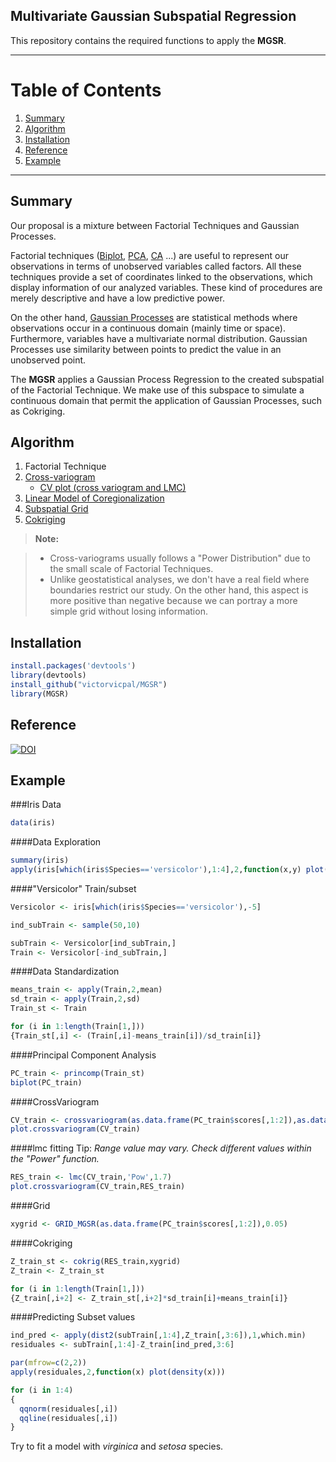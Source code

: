 ## Multivariate Gaussian Subspatial Regression

This repository contains the required functions to apply the **MGSR**. 


----------
# Table of Contents
1. [Summary](#summary)
2. [Algorithm](#algorithm)
3. [Installation](#installation)
4. [Reference](#reference)
5. [Example](#example)


-------------
## Summary

Our proposal is a mixture between Factorial Techniques and Gaussian Processes.

Factorial techniques ([Biplot](https://www.wikiwand.com/en/Biplot), [PCA](https://www.wikiwand.com/en/Principal_component_analysis), [CA](https://www.wikiwand.com/en/Correspondence_analysis) ...) are useful to represent our observations in terms of unobserved variables called factors. 
All these techniques provide a set of coordinates linked to the observations, which display information of our analyzed variables. 
These kind of procedures are merely descriptive and have a low predictive power.

On the other hand, [Gaussian Processes](https://www.wikiwand.com/en/Gaussian_process) are statistical methods where observations occur in a continuous domain (mainly time or space). 
Furthermore, variables have a multivariate normal distribution. Gaussian Processes use similarity between points to predict the value in an unobserved point.

The **MGSR** applies a Gaussian Process Regression to the created subspatial of the Factorial Technique.
We make use of this subspace to simulate a continuous domain that permit the application of Gaussian Processes, such as Cokriging.

## Algorithm

1. Factorial Technique
2. [Cross-variogram](https://github.com/victorvicpal/MGSR/blob/master/R/crossvariogram.R)
    * [CV plot (cross variogram and LMC)](https://github.com/victorvicpal/MGSR/blob/master/R/plot.crossvariogram.R)
3. [Linear Model of Coregionalization](https://github.com/victorvicpal/MGSR/blob/master/R/lmc.R)
4. [Subspatial Grid](https://github.com/victorvicpal/MGSR/blob/master/R/GRID_MGSR.R)
5. [Cokriging](https://github.com/victorvicpal/MGSR/blob/master/R/cokrig.R)

> **Note:**

> - Cross-variograms usually follows a "Power Distribution" due to the small scale of Factorial Techniques.
> - Unlike geostatistical analyses, we don't have a real field where boundaries restrict our study. On the other hand, this aspect is more positive than negative because we can portray a more simple grid without losing information.

## Installation
```R
install.packages('devtools')
library(devtools)
install_github("victorvicpal/MGSR")
library(MGSR)
```

## Reference
[![DOI](https://zenodo.org/badge/DOI/10.5281/zenodo.264102.svg)](https://doi.org/10.5281/zenodo.264102)

## Example

###Iris Data
```R
data(iris)
```
####Data Exploration
```R
summary(iris)
apply(iris[which(iris$Species=='versicolor'),1:4],2,function(x,y) plot(density(x))) #density function
```
####"Versicolor" Train/subset
```R
Versicolor <- iris[which(iris$Species=='versicolor'),-5]

ind_subTrain <- sample(50,10)

subTrain <- Versicolor[ind_subTrain,]
Train <- Versicolor[-ind_subTrain,]
```
####Data Standardization
```R
means_train <- apply(Train,2,mean)
sd_train <- apply(Train,2,sd)
Train_st <- Train

for (i in 1:length(Train[1,]))
{Train_st[,i] <- (Train[,i]-means_train[i])/sd_train[i]}
```

####Principal Component Analysis
```R
PC_train <- princomp(Train_st)
biplot(PC_train)
```
####CrossVariogram
```R
CV_train <- crossvariogram(as.data.frame(PC_train$scores[,1:2]),as.data.frame(Train_st),10)
plot.crossvariogram(CV_train)
```

####lmc fitting
Tip: *Range value may vary. Check different values within the "Power" function.*
```R
RES_train <- lmc(CV_train,'Pow',1.7)
plot.crossvariogram(CV_train,RES_train)
```

####Grid
```R
xygrid <- GRID_MGSR(as.data.frame(PC_train$scores[,1:2]),0.05)
```

####Cokriging
```R
Z_train_st <- cokrig(RES_train,xygrid)
Z_train <- Z_train_st

for (i in 1:length(Train[1,]))
{Z_train[,i+2] <- Z_train_st[,i+2]*sd_train[i]+means_train[i]}
```

####Predicting Subset values
```R
ind_pred <- apply(dist2(subTrain[,1:4],Z_train[,3:6]),1,which.min)
residuales <- subTrain[,1:4]-Z_train[ind_pred,3:6]

par(mfrow=c(2,2))
apply(residuales,2,function(x) plot(density(x)))

for (i in 1:4)
{
  qqnorm(residuales[,i])
  qqline(residuales[,i])
}
```

Try to fit  a model with *virginica* and *setosa* species.

